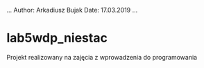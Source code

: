 ...
Author: Arkadiusz Bujak
Date: 17.03.2019
...


# lab5wdp_niestac
Projekt realizowany na zajęcia z wprowadzenia do programowania
